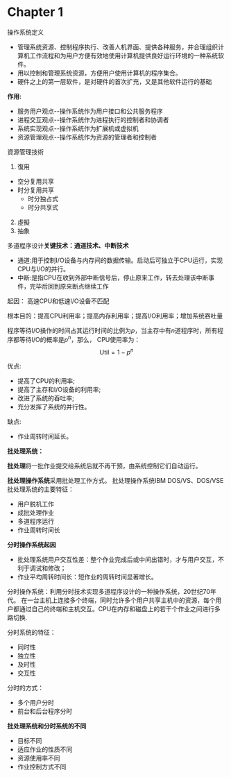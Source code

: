 # Chapter 1

操作系统定义
- 管理系统资源、控制程序执行、改善人机界面、提供各种服务，并合理组织计算机工作流程和为用户方便有效地使用计算机提供良好运行环境的一种系统软件。
- 用以控制和管理系统资源，方便用户使用计算机的程序集合。
- 硬件之上的第一层软件，是对硬件的首次扩充，又是其他软件运行的基础

**作用:**
- 服务用户观点--操作系统作为用户接口和公共服务程序 
- 进程交互观点--操作系统作为进程执行的控制者和协调者
- 系统实现观点--操作系统作为扩展机或虚拟机 
- 资源管理观点--操作系统作为资源的管理者和控制者

資源管理技術
1. 復用
  - 空分复用共享
  - 时分复用共享
    - 时分独占式
    - 时分共享式
2. 虛擬
3. 抽象


多道程序设计**关键技术：通道技术、中断技术**
- 通道:用于控制I/O设备与内存间的数据传输。启动后可独立于CPU运行，实现CPU与I/O的并行。
- 中断:是指CPU在收到外部中断信号后，停止原来工作，转去处理该中断事件，完毕后回到原来断点继续工作

起因： 高速CPU和低速I/O设备不匹配

根本目的：提高CPU利用率；提高内存利用率；提高I/O利用率；增加系统吞吐量

程序等待I/O操作的时间占其运行时间的比例为$p$，当主存中有$n$道程序时，所有程序都等待I/O的概率是$p^n$，那么， CPU使用率为：
$$
\text{Util} = 1 - p^n
$$

优点:
- 提高了CPU的利用率;
- 提高了主存和I/O设备的利用率;
- 改进了系统的吞吐率;
- 充分发挥了系统的并行性。

缺点:
- 作业周转时间延长。


**批处理系统：**

**批处理**将一批作业提交给系统后就不再干预，由系统控制它们自动运行。

**批处理操作系统**采用批处理工作方式。
批处理操作系统IBM DOS/VS、DOS/VSE
批处理系统的主要特征： 
- 用户脱机工作 
- 成批处理作业 
- 多道程序运行 
- 作业周转时间长 


**分时操作系统起因**
- 批处理系统用户交互性差：整个作业完成后或中间出错时，才与用户交互，不利于调试和修改；
- 作业平均周转时间长：短作业的周转时间显著增长。

分时操作系统：利用分时技术实现多道程序设计的一种操作系统，20世纪70年代。
在一台主机上连接多个终端，同时允许多个用户共享主机中的资源，每个用户都通过自己的终端和主机交互。CPU在内存和磁盘上的若干个作业之间进行多路切换.

分时系统的特征：
- 同时性
- 独立性
- 及时性
- 交互性

分时的方式：
- 多个用户分时
- 前台和后台程序分时

**批处理系统和分时系统的不同**
- 目标不同 
- 适应作业的性质不同 
- 资源使用率不同 
- 作业控制方式不同 
